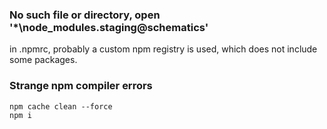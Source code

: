 ### No such file or directory, open  '*\node_modules\.staging\@schematics'
  in .npmrc, probably a custom npm registry is used, which does not include some packages.
  
### Strange npm compiler errors
	npm cache clean --force
 	npm i
  
